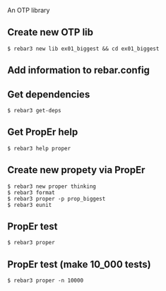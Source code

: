An OTP library

Create new OTP lib
-----
    $ rebar3 new lib ex01_biggest && cd ex01_biggest

Add information to rebar.config
-----

Get dependencies
-----
    $ rebar3 get-deps


Get PropEr help
-----
    $ rebar3 help proper


Create new propety via PropEr
-----
    $ rebar3 new proper thinking
    $ rebar3 format	
	$ rebar3 proper -p prop_biggest
	$ rebar3 eunit

PropEr test
-----
    $ rebar3 proper


PropEr test (make 10_000 tests)
-----	
	$ rebar3 proper -n 10000